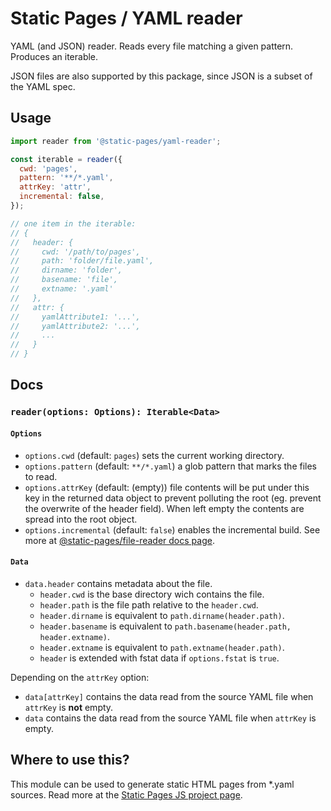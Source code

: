 # Static Pages / YAML reader
YAML (and JSON) reader. Reads every file matching a given pattern. Produces an iterable.

JSON files are also supported by this package, since JSON is a subset of the YAML spec.

## Usage
```js
import reader from '@static-pages/yaml-reader';

const iterable = reader({
  cwd: 'pages',
  pattern: '**/*.yaml',
  attrKey: 'attr',
  incremental: false,
});

// one item in the iterable:
// {
//   header: {
//     cwd: '/path/to/pages',
//     path: 'folder/file.yaml',
//     dirname: 'folder',
//     basename: 'file',
//     extname: '.yaml'
//   },
//   attr: {
//     yamlAttribute1: '...',
//     yamlAttribute2: '...',
//     ...
//   }
// }
```

## Docs

### __`reader(options: Options): Iterable<Data>`__

#### `Options`
- `options.cwd` (default: `pages`) sets the current working directory.
- `options.pattern` (default: `**/*.yaml`) a glob pattern that marks the files to read.
- `options.attrKey` (default: (empty)) file contents will be put under this key in the returned data object to prevent polluting the root (eg. prevent the overwrite of the header field). When left empty the contents are spread into the root object.
- `options.incremental` (default: `false`) enables the incremental build. See more at [@static-pages/file-reader docs page](https://www.npmjs.com/package/@static-pages/file-reader#Incremental-builds).

#### `Data`
- `data.header` contains metadata about the file.
  - `header.cwd` is the base directory wich contains the file.
  - `header.path` is the file path relative to the `header.cwd`.
  - `header.dirname` is equivalent to `path.dirname(header.path)`.
  - `header.basename` is equivalent to `path.basename(header.path, header.extname)`.
  - `header.extname` is equivalent to `path.extname(header.path)`.
  - `header` is extended with fstat data if `options.fstat` is `true`.

Depending on the `attrKey` option:
- `data[attrKey]` contains the data read from the source YAML file when `attrKey` is **not** empty.
- `data` contains the data read from the source YAML file when `attrKey` is empty.


## Where to use this?
This module can be used to generate static HTML pages from *.yaml sources. Read more at the [Static Pages JS project page](https://staticpagesjs.github.io/).
